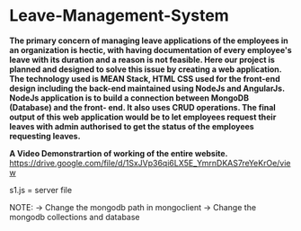 # Leave-Management-System


**The primary concern of managing leave applications of the employees in an organization is hectic, with having
documentation of every employee's leave with its duration and a reason is not feasible.
Here our project is planned and designed to solve this issue by creating a web application.
The technology used is MEAN Stack, HTML CSS used for the front-end design including the back-end maintained
using NodeJs and AngularJs. NodeJs application is to build a connection between MongoDB (Database) and the front-
end. It also uses CRUD operations.
The final output of this web application would be to let employees request their leaves with admin authorised to get
the status of the employees requesting leaves.**

**A Video Demonstrartion of working of the entire website.**
https://drive.google.com/file/d/1SxJVp36qi6LX5E_YmrnDKAS7reYeKrOe/view


s1.js = server file

NOTE:
-> Change the mongodb path in mongoclient
-> Change the mongodb collections and database 
